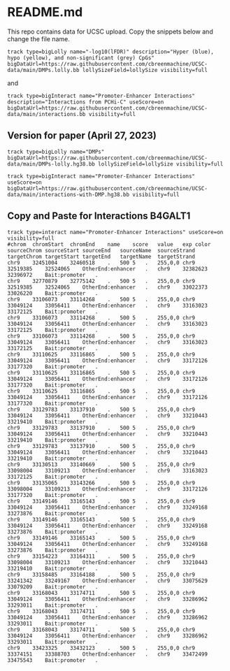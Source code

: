 # README.md

This repo contains data for UCSC upload.  Copy the snippets below and change the file name.

`track type=bigLolly name="-log10(lFDR)" description="Hyper (blue), hypo (yellow), and non-significant (grey) CpGs" bigDataUrl=https://raw.githubusercontent.com/cbreenmachine/UCSC-data/main/DMPs.lolly.bb lollySizeField=lollySize visibility=full`

and 

`track type=bigInteract name="Promoter-Enhancer Interactions" description="Interactions from PCHi-C" useScore=on bigDataUrl=https://raw.githubusercontent.com/cbreenmachine/UCSC-data/main/interactions.bb visibility=full`  


## Version for paper (April 27, 2023)
```
track type=bigLolly name="DMPs" bigDataUrl=https://raw.githubusercontent.com/cbreenmachine/UCSC-data/main/DMPs-lolly.hg38.bb lollySizeField=lollySize visibility=full

track type=bigInteract name="Promoter-Enhancer Interactions" useScore=on bigDataUrl=https://raw.githubusercontent.com/cbreenmachine/UCSC-data/main/interactions-with-DMP.hg38.bb visibility=full
```

## Copy and Paste for Interactions B4GALT1
```
track type=interact name="Promoter-Enhancer Interactions" useScore=on visibility=full
#chrom	chromStart	chromEnd	name	score	value	exp	color	sourceChrom	sourceStart	sourceEnd	sourceName	sourceStrand	targetChrom	targetStart	targetEnd	targetName	targetStrand
chr9	32451004	32460518	.	500	5	.	255,0,0	chr9	32519385	32524065	OtherEnd:enhancer	.	chr9	32382623	32396972	Bait:promoter	.
chr9	32770879	32775142	.	500	5	.	255,0,0	chr9	32519385	32524065	OtherEnd:enhancer	.	chr9	33022373	33026220	Bait:promoter	.
chr9	33106073	33114268	.	500	5	.	255,0,0	chr9	33049124	33056411	OtherEnd:enhancer	.	chr9	33163023	33172125	Bait:promoter	.
chr9	33106073	33114268	.	500	5	.	255,0,0	chr9	33049124	33056411	OtherEnd:enhancer	.	chr9	33163023	33172125	Bait:promoter	.
chr9	33106073	33114268	.	500	5	.	255,0,0	chr9	33049124	33056411	OtherEnd:enhancer	.	chr9	33163023	33172125	Bait:promoter	.
chr9	33110625	33116865	.	500	5	.	255,0,0	chr9	33049124	33056411	OtherEnd:enhancer	.	chr9	33172126	33177320	Bait:promoter	.
chr9	33110625	33116865	.	500	5	.	255,0,0	chr9	33049124	33056411	OtherEnd:enhancer	.	chr9	33172126	33177320	Bait:promoter	.
chr9	33110625	33116865	.	500	5	.	255,0,0	chr9	33049124	33056411	OtherEnd:enhancer	.	chr9	33172126	33177320	Bait:promoter	.
chr9	33129783	33137910	.	500	5	.	255,0,0	chr9	33049124	33056411	OtherEnd:enhancer	.	chr9	33210443	33219410	Bait:promoter	.
chr9	33129783	33137910	.	500	5	.	255,0,0	chr9	33049124	33056411	OtherEnd:enhancer	.	chr9	33210443	33219410	Bait:promoter	.
chr9	33129783	33137910	.	500	5	.	255,0,0	chr9	33049124	33056411	OtherEnd:enhancer	.	chr9	33210443	33219410	Bait:promoter	.
chr9	33130513	33140669	.	500	5	.	255,0,0	chr9	33098004	33109213	OtherEnd:enhancer	.	chr9	33163023	33172125	Bait:promoter	.
chr9	33135065	33143266	.	500	5	.	255,0,0	chr9	33098004	33109213	OtherEnd:enhancer	.	chr9	33172126	33177320	Bait:promoter	.
chr9	33149146	33165143	.	500	5	.	255,0,0	chr9	33049124	33056411	OtherEnd:enhancer	.	chr9	33249168	33273876	Bait:promoter	.
chr9	33149146	33165143	.	500	5	.	255,0,0	chr9	33049124	33056411	OtherEnd:enhancer	.	chr9	33249168	33273876	Bait:promoter	.
chr9	33149146	33165143	.	500	5	.	255,0,0	chr9	33049124	33056411	OtherEnd:enhancer	.	chr9	33249168	33273876	Bait:promoter	.
chr9	33154223	33164311	.	500	5	.	255,0,0	chr9	33098004	33109213	OtherEnd:enhancer	.	chr9	33210443	33219410	Bait:promoter	.
chr9	33158485	33164188	.	500	5	.	255,0,0	chr9	33241342	33249167	OtherEnd:enhancer	.	chr9	33075629	33079209	Bait:promoter	.
chr9	33168043	33174711	.	500	5	.	255,0,0	chr9	33049124	33056411	OtherEnd:enhancer	.	chr9	33286962	33293011	Bait:promoter	.
chr9	33168043	33174711	.	500	5	.	255,0,0	chr9	33049124	33056411	OtherEnd:enhancer	.	chr9	33286962	33293011	Bait:promoter	.
chr9	33168043	33174711	.	500	5	.	255,0,0	chr9	33049124	33056411	OtherEnd:enhancer	.	chr9	33286962	33293011	Bait:promoter	.
chr9	33423325	33432123	.	500	5	.	255,0,0	chr9	33374151	33388703	OtherEnd:enhancer	.	chr9	33472499	33475543	Bait:promoter	.
```
